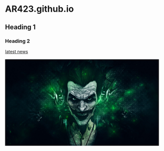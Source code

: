 # AR423.github.io
## Heading 1
### Heading 2
[latest news](https://www.youtube.com/watch?v=dQw4w9WgXcQ)
<br><br>
<img src = "759517.jpg">

